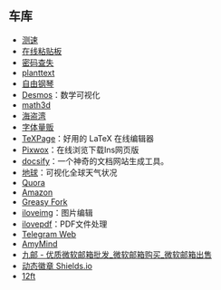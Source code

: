 ## 车库

- [测速](https://www.boce.com/)
- [在线粘贴板](https://paste.itefix.net/)
- [密码查失](https://haveibeenpwned.com/)
- [planttext](https://www.planttext.com/)
- [自由钢琴](https://www.autopiano.cn/)
- [Desmos](https://www.desmos.com/?lang=zh-CN)：数学可视化
- [math3d](https://www.math3d.org/)
- [海盗湾](https://thepiratebay.org/index.html)
- [字体量贩](http://www.font5.com.cn/index.html)
- [TeXPage](https://www.texpage.com/)：好用的 LaTeX 在线编辑器
- [Pixwox](https://www.pixwox.com/zh-hans/)：在线浏览下载Ins网页版
- [docsify](https://docsify.js.org/#/zh-cn/)：一个神奇的文档网站生成工具。
- [地球](https://earth.nullschool.net/)：可视化全球天气状况
- [Quora](https://www.quora.com/)
- [Amazon](https://www.amazon.cn/)
- [Greasy Fork](https://greasyfork.org/zh-CN)
- [iloveimg](https://www.iloveimg.com/zh-cn)：图片编辑
- [ilovepdf](https://www.ilovepdf.com/zh-cn)：PDF文件处理
- [Telegram Web](https://web.telegram.org/k/#@recommend3)
- [AmyMind](https://app.amymind.com/mindmap/new)
- [九邮 - 优质微软邮箱批发_微软邮箱购买_微软邮箱出售](https://nineemail.com/)
- [动态徽章 Shields.io](https://shields.io/)
- [12ft](https://12ft.io/)
